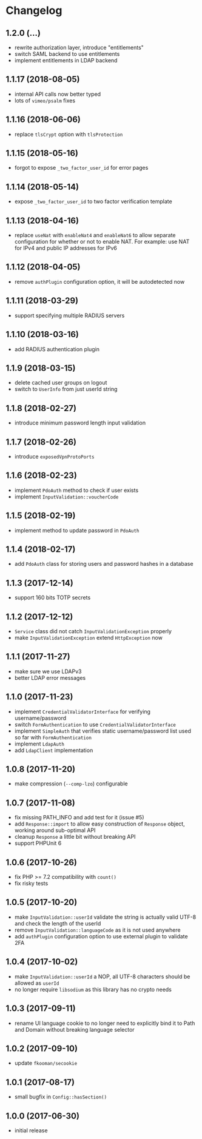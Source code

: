 # Changelog

## 1.2.0 (...)
- rewrite authorization layer, introduce "entitlements"
- switch SAML backend to use entitlements
- implement entitlements in LDAP backend

## 1.1.17 (2018-08-05)
- internal API calls now better typed
- lots of `vimeo/psalm` fixes

## 1.1.16 (2018-06-06)
- replace `tlsCrypt` option with `tlsProtection`

## 1.1.15 (2018-05-16)
- forgot to expose `_two_factor_user_id` for error pages

## 1.1.14 (2018-05-14)
- expose `_two_factor_user_id` to two factor verification template

## 1.1.13 (2018-04-16)
- replace `useNat` with `enableNat4` and `enableNat6` to allow separate 
  configuration for whether or not to enable NAT. For example: use NAT for IPv4
  and public IP addresses for IPv6

## 1.1.12 (2018-04-05)
- remove `authPlugin` configuration option, it will be autodetected now

## 1.1.11 (2018-03-29)
- support specifying multiple RADIUS servers

## 1.1.10 (2018-03-16)
- add RADIUS authentication plugin

## 1.1.9 (2018-03-15)
- delete cached user groups on logout
- switch to `UserInfo` from just userId string

## 1.1.8 (2018-02-27)
- introduce minimum password length input validation

## 1.1.7 (2018-02-26)
- introduce `exposedVpnProtoPorts`

## 1.1.6 (2018-02-23)
- implement `PdoAuth` method to check if user exists
- implement `InputValidation::voucherCode`

## 1.1.5 (2018-02-19)
- implement method to update password in `PdoAuth`

## 1.1.4 (2018-02-17)
- add `PdoAuth` class for storing users and password hashes in a database

## 1.1.3 (2017-12-14)
- support 160 bits TOTP secrets

## 1.1.2 (2017-12-12)
- `Service` class did not catch `InputValidationException` properly
- make `InputValidationException` extend `HttpException` now

## 1.1.1 (2017-11-27)
- make sure we use LDAPv3
- better LDAP error messages

## 1.1.0 (2017-11-23)
- implement `CredentialValidatorInterface` for verifying username/password
- switch `FormAuthentication` to use `CredentialValidatorInterface`
- implement `SimpleAuth` that verifies static username/password list used so
  far with `FormAuthentication`
- implement `LdapAuth`
- add `LdapClient` implementation

## 1.0.8 (2017-11-20)
- make compression (`--comp-lzo`) configurable

## 1.0.7 (2017-11-08)
- fix missing PATH_INFO and add test for it (issue #5)
- add `Response::import` to allow easy construction of `Response` object, 
  working around sub-optimal API
- cleanup `Response` a little bit without breaking API
- support PHPUnit 6

## 1.0.6 (2017-10-26)
- fix PHP >= 7.2 compatibility with `count()`
- fix risky tests

## 1.0.5 (2017-10-20)
- make `InputValidation::userId` validate the string is actually valid UTF-8 
  and check the length of the userId
- remove `InputValidation::languageCode` as it is not used anywhere
- add `authPlugin` configuration option to use external plugin to validate 
  2FA

## 1.0.4 (2017-10-02)
- make `InputValidation::userId` a NOP, all UTF-8 characters should be allowed 
  as `userId`
- no longer require `libsodium` as this library has no crypto needs

## 1.0.3 (2017-09-11)
- rename UI language cookie to no longer need to explicitly bind it to Path and 
  Domain without breaking language selector

## 1.0.2 (2017-09-10)
- update `fkooman/secookie`

## 1.0.1 (2017-08-17)
- small bugfix in `Config::hasSection()`

## 1.0.0 (2017-06-30)
- initial release
